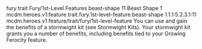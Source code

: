 <ability>
  <metadata>
    <class>fury</class>
    <feature_type>trait</feature_type>
    <file_dpath>Fury/1st-Level Features</file_dpath>
    <item_id>beast-shape</item_id>
    <item_index>11</item_index>
    <item_name>Beast Shape</item_name>
    <level>1</level>
    <scc>mcdm.heroes.v1:feature.trait.fury.1st-level-feature:beast-shape</scc>
    <scdc>1.1.1:5.2.3.1:11</scdc>
    <source>mcdm.heroes.v1</source>
    <type>feature/trait/fury/1st-level-feature</type>
  </metadata>
  <effects>
    <effect type="mundane">You can use and gain the benefits of a stormwight kit (see Stormwight Kits). Your stormwight kit grants you a number of benefits, including benefits tied to your Growing Ferocity feature.</effect>
  </effects>
</ability>
